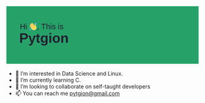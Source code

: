 <img src=header.png>

- 👀 I’m interested in Data Science and Linux.
- 🌱 I’m currently learning C.
- 💞️ I’m looking to collaborate on self-taught developers 
- 📫 You can reach me pytgion@gmail.com

<!---
pytgion/pytgion is a ✨ special ✨ repository because its `README.md` (this file) appears on your GitHub profile.
You can click the Preview link to take a look at your changes.
--->
